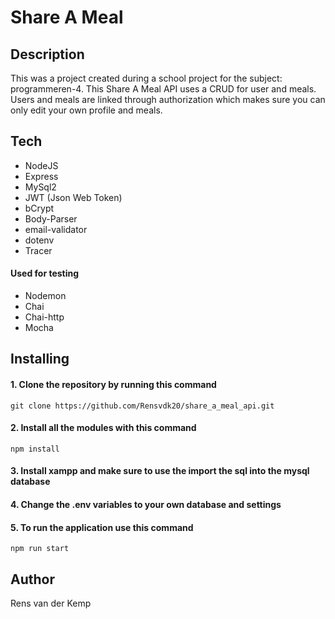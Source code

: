 # Share A Meal
## Description
This was a project created during a school project for the subject: programmeren-4.
This Share A Meal API uses a CRUD for user and meals. Users and meals are linked through
authorization which makes sure you can only edit your own profile and meals.

## Tech
- NodeJS
- Express
- MySql2
- JWT (Json Web Token)
- bCrypt
- Body-Parser
- email-validator
- dotenv
- Tracer

#### Used for testing
- Nodemon
- Chai
- Chai-http
- Mocha

## Installing
#### 1. Clone the repository by running this command
```
git clone https://github.com/Rensvdk20/share_a_meal_api.git
```

#### 2. Install all the modules with this command
```
npm install
```

#### 3. Install xampp and make sure to use the import the sql into the mysql database

#### 4. Change the .env variables to your own database and settings

#### 5. To run the application use this command
```
npm run start
```

## Author
Rens van der Kemp